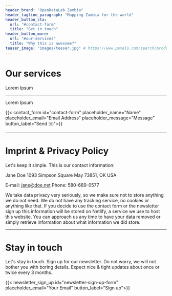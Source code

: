 ```yaml
---
header_brand: "OpenDataLab Zambia"
header_tagline_paragraph: "Mapping Zambia for the world"
header_button_cta:
  url: "#contact-form"
  title: "Get in touch"
header_button_more:
  url: "#our-services"
  title: "Why this is awesome?"
teaser_image: "images/teaser.jpg" # https://www.pexels.com/search/product%20testing/
---
```


# Our services

Lorem Ipsum

---

Lorem Ipsum

{{< contact_form id="contact-form" placeholder_name="Name" placeholder_email="Email Address" placeholder_message="Message" button_label="Send ✉️">}}

---

# Imprint & Privacy Policy

Let's keep it simple. This is our contact information:

Jane Doe
1093 Simpson Square
May 73851, OK
USA

E-mail: jane@doe.net
Phone: 580-689-0577

We take data privacy very seriously, so we make sure not to store anything we do not need. We do not have any tracking service, no cookies or anything like that. If you decide to use the contact form or the newsletter sign up this information will be stored on Netlify, a service we use to host this website. You can approach us any time to have your data removed or simply retrieve information about what information we did store.

---

# Stay in touch

Let's stay in touch. Sign up for our newsletter. Do not worry, we will not bother you with boring details. Expect nice & tight updates about once or twice every 3 months.

{{< newsletter_sign_up id="newsletter-sign-up-form" placeholder_email="Your Email" button_label="Sign up">}}

